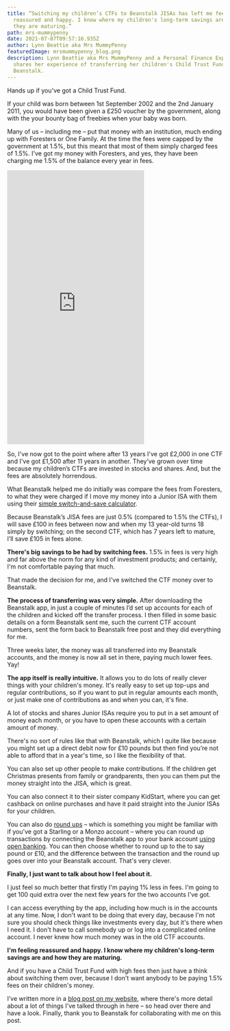 ```yaml
---
title: “Switching my children’s CTFs to Beanstalk JISAs has left me feeling
  reassured and happy. I know where my children's long-term savings are and how
  they are maturing.”
path: mrs-mummypenny
date: 2021-07-07T09:57:16.935Z
author: Lynn Beattie aka Mrs MummyPenny
featuredImage: mrsmummypenny_blog.png
description: Lynn Beattie aka Mrs MummyPenny and a Personal Finance Expert,
  shares her experience of transferring her children's Child Trust Funds to
  Beanstalk.
---
```

Hands up if you've got a Child Trust Fund. 

If your child was born between 1st September 2002 and the 2nd January 2011, you would have been given a £250 voucher by the government, along with the your bounty bag of freebies when your baby was born. 

Many of us – including me – put that money with an institution, much ending up with Foresters or One Family. At the time the fees were capped by the government at 1.5%, but this meant that most of them simply charged fees of 1.5%. I've got my money with Foresters, and yes, they have been charging me 1.5% of the balance every year in fees.

<iframe src="https://www.instagram.com/tv/CON8YD4AVr8/embed" width="320" height="640" frameborder="0"></iframe>

So, I've now got to the point where after 13 years I've got £2,000 in one CTF and I've got £1,500 after 11 years in another. They’ve grown over time because my children’s CTFs are invested in stocks and shares. And, but the fees are absolutely horrendous. 

What Beanstalk helped me do initially was compare the fees from Foresters, to what they were charged if I move my money into a Junior ISA with them using their [simple switch-and-save calculator](https://beanstalkapp.co.uk/switch-and-save).

Because Beanstalk’s JISA fees are just 0.5% (compared to 1.5% the CTFs), I will save £100 in fees between now and when my 13 year-old turns 18 simply by switching; on the second CTF, which has 7 years left to mature, I’ll save £105 in fees alone. 

**There's big savings to be had by switching fees.** 1.5% in fees is very high and far above the norm for any kind of investment products; and certainly, I'm not comfortable paying that much. 

That made the decision for me, and I've switched the CTF money over to Beanstalk. 

**The process of transferring was very simple.** After downloading the Beanstalk app, in just a couple of minutes I’d set up accounts for each of the children and kicked off the transfer process. I then filled in some basic details on a form Beanstalk sent me, such the current CTF account numbers, sent the form back to Beanstalk free post and they did everything for me. 

Three weeks later, the money was all transferred into my Beanstalk accounts, and the money is now all set in there, paying much lower fees. Yay!

**The app itself is really intuitive.** It allows you to do lots of really clever things with your children's money. It's really easy to set up top-ups and regular contributions, so if you want to put in regular amounts each month, or just make one of contributions as and when you can, it's fine. 

A lot of stocks and shares Junior ISAs require you to put in a set amount of money each month, or you have to open these accounts with a certain amount of money. 

There's no sort of rules like that with Beanstalk, which I quite like because you might set up a direct debit now for £10 pounds but then find you’re not able to afford that in a year's time, so I like the flexibility of that. 

You can also set up other people to make contributions. If the children get Christmas presents from family or grandparents, then you can them put the money straight into the JISA, which is great. 

You can also connect it to their sister company KidStart, where you can get cashback on online purchases and have it paid straight into the Junior ISAs for your children. 

You can also do [round ups](https://beanstalkapp.co.uk/articles/how-round-ups-work) – which is something you might be familiar with if you've got a Starling or a Monzo account – where you can round up transactions by connecting the Beanstalk app to your bank account [using open banking](https://beanstalkapp.co.uk/blog/what-is-open-banking). You can then choose whether to round up to the to say pound or £10, and the difference between the transaction and the round up goes over into your Beanstalk account. That's very clever. 

**Finally, I just want to talk about how I feel about it.**

I just feel so much better that firstly I'm paying 1% less in fees. I'm going to get 100 quid extra over the next few years for the two accounts I've got. 

I can access everything by the app, including how much is in the accounts at any time. Now, I don't want to be doing that every day, because I'm not sure you should check things like investments every day, but it's there when I need it. I don't have to call somebody up or log into a complicated online account. I never knew how much money was in the old CTF accounts.

**I'm feeling reassured and happy. I know where my children's long-term savings are and how they are maturing.**

And if you have a Child Trust Fund with high fees then just have a think about switching them over, because I don't want anybody to be paying 1.5% fees on their children's money.

I’ve written more in a [blog post on my website](https://www.mrsmummypenny.co.uk/review-transferring-a-child-trust-fund-to-a-junior-isa-beanstalk/), where there's more detail about a lot of things I've talked through in here – so head over there and have a look. Finally, thank you to Beanstalk for collaborating with me on this post.